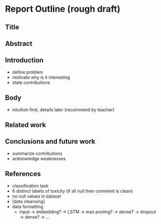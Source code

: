 # Report Outline (rough draft)

## Title

## Abstract

## Introduction
- define problem
- motivate why is it interesting
- state contributions

## Body
- intuition first, details later (recommend by teacher)

## Related work

## Conclusions and future work
- summarize contributions
- acknowledge weaknesses

## References

- classification task
- 6 distinct labels of toxicity (if all null then comment is clean)
- no null values in dataset
- [data cleansing]
- data formatting
  - input -> embedding? -> LSTM -> max pooling? -> dense? -> dropout -> dense? -> ...
